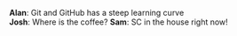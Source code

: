 **Alan**: Git and GitHub has a steep learning curve  
**Josh**: Where is the coffee?
**Sam**: SC in the house right now!
